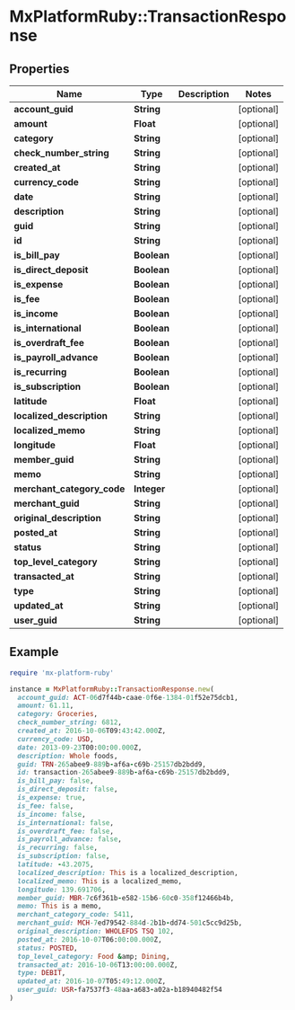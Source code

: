 # MxPlatformRuby::TransactionResponse

## Properties

| Name | Type | Description | Notes |
| ---- | ---- | ----------- | ----- |
| **account_guid** | **String** |  | [optional] |
| **amount** | **Float** |  | [optional] |
| **category** | **String** |  | [optional] |
| **check_number_string** | **String** |  | [optional] |
| **created_at** | **String** |  | [optional] |
| **currency_code** | **String** |  | [optional] |
| **date** | **String** |  | [optional] |
| **description** | **String** |  | [optional] |
| **guid** | **String** |  | [optional] |
| **id** | **String** |  | [optional] |
| **is_bill_pay** | **Boolean** |  | [optional] |
| **is_direct_deposit** | **Boolean** |  | [optional] |
| **is_expense** | **Boolean** |  | [optional] |
| **is_fee** | **Boolean** |  | [optional] |
| **is_income** | **Boolean** |  | [optional] |
| **is_international** | **Boolean** |  | [optional] |
| **is_overdraft_fee** | **Boolean** |  | [optional] |
| **is_payroll_advance** | **Boolean** |  | [optional] |
| **is_recurring** | **Boolean** |  | [optional] |
| **is_subscription** | **Boolean** |  | [optional] |
| **latitude** | **Float** |  | [optional] |
| **localized_description** | **String** |  | [optional] |
| **localized_memo** | **String** |  | [optional] |
| **longitude** | **Float** |  | [optional] |
| **member_guid** | **String** |  | [optional] |
| **memo** | **String** |  | [optional] |
| **merchant_category_code** | **Integer** |  | [optional] |
| **merchant_guid** | **String** |  | [optional] |
| **original_description** | **String** |  | [optional] |
| **posted_at** | **String** |  | [optional] |
| **status** | **String** |  | [optional] |
| **top_level_category** | **String** |  | [optional] |
| **transacted_at** | **String** |  | [optional] |
| **type** | **String** |  | [optional] |
| **updated_at** | **String** |  | [optional] |
| **user_guid** | **String** |  | [optional] |

## Example

```ruby
require 'mx-platform-ruby'

instance = MxPlatformRuby::TransactionResponse.new(
  account_guid: ACT-06d7f44b-caae-0f6e-1384-01f52e75dcb1,
  amount: 61.11,
  category: Groceries,
  check_number_string: 6812,
  created_at: 2016-10-06T09:43:42.000Z,
  currency_code: USD,
  date: 2013-09-23T00:00:00.000Z,
  description: Whole foods,
  guid: TRN-265abee9-889b-af6a-c69b-25157db2bdd9,
  id: transaction-265abee9-889b-af6a-c69b-25157db2bdd9,
  is_bill_pay: false,
  is_direct_deposit: false,
  is_expense: true,
  is_fee: false,
  is_income: false,
  is_international: false,
  is_overdraft_fee: false,
  is_payroll_advance: false,
  is_recurring: false,
  is_subscription: false,
  latitude: -43.2075,
  localized_description: This is a localized_description,
  localized_memo: This is a localized_memo,
  longitude: 139.691706,
  member_guid: MBR-7c6f361b-e582-15b6-60c0-358f12466b4b,
  memo: This is a memo,
  merchant_category_code: 5411,
  merchant_guid: MCH-7ed79542-884d-2b1b-dd74-501c5cc9d25b,
  original_description: WHOLEFDS TSQ 102,
  posted_at: 2016-10-07T06:00:00.000Z,
  status: POSTED,
  top_level_category: Food &amp; Dining,
  transacted_at: 2016-10-06T13:00:00.000Z,
  type: DEBIT,
  updated_at: 2016-10-07T05:49:12.000Z,
  user_guid: USR-fa7537f3-48aa-a683-a02a-b18940482f54
)
```

